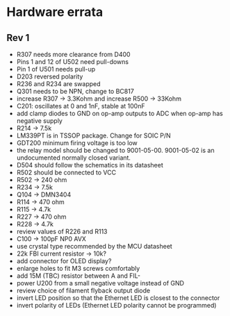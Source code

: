Hardware errata
===============

Rev 1
-----

* R307 needs more clearance from D400
* Pins 1 and 12 of U502 need pull-downs
* Pin 1 of U501 needs pull-up
* D203 reversed polarity
* R236 and R234 are swapped
* Q301 needs to be NPN, change to BC817
* increase R307 -> 3.3Kohm and increase R500 -> 33Kohm
* C201: oscillates at 0 and 1nF, stable at 100nF
* add clamp diodes to GND on op-amp outputs to ADC when op-amp has negative supply
* R214 -> 7.5k
* LM339PT is in TSSOP package. Change for SOIC P/N
* GDT200 minimum firing voltage is too low
* the relay model should be changed to 9001-05-00. 9001-05-02 is an undocumented normally closed variant.
* D504 should follow the schematics in its datasheet
* R502 should be connected to VCC
* R502 -> 240 ohm
* R234 -> 7.5k
* Q104 -> DMN3404
* R114 -> 470 ohm
* R115 -> 4.7k
* R227 -> 470 ohm
* R228 -> 4.7k
* review values of R226 and R113
* C100 -> 100pF NP0 AVX
* use crystal type recommended by the MCU datasheet
* 22k FBI current resistor -> 10k?
* add connector for OLED display?
* enlarge holes to fit M3 screws comfortably
* add 15M (TBC) resistor between A and FIL-
* power U200 from a small negative voltage instead of GND
* review choice of filament flyback output diode
* invert LED position so that the Ethernet LED is closest to the connector
* invert polarity of LEDs (Ethernet LED polarity cannot be programmed)
